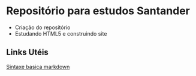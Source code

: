 # Repositório para estudos Santander
 - Criação do repositório 
 - Estudando HTML5 e construindo site


## Links Utéis

[Sintaxe basica markdown](https://www.markdownguide.org/basic-syntax/)

